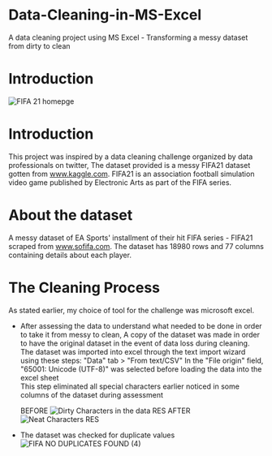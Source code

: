 # Data-Cleaning-in-MS-Excel
A data cleaning project using MS Excel - Transforming a messy dataset from dirty to clean
# Introduction
![FIFA 21 homepge](https://user-images.githubusercontent.com/109909855/225309511-bc13c4d3-6abc-46a8-9e63-6bd4f359ac4d.jpg)
# Introduction
This project was inspired by a data cleaning challenge organized by data professionals on twitter, The dataset provided is a messy FIFA21 dataset gotten  from www.kaggle.com. 
FIFA21 is an association football simulation video game published by Electronic Arts as part of the FIFA series.
# About the dataset
A messy dataset of EA Sports' installment of their hit FIFA series - FIFA21 scraped from www.sofifa.com. The dataset has 18980 rows and 77 columns containing details about each player.
# The Cleaning Process
As stated earlier, my choice of tool for the challenge was microsoft excel.

- After assessing the data to understand what needed to be done in order to take it from messy to clean, A copy of the dataset was made in order to have the original dataset in the event of data loss during cleaning. The dataset was imported into excel through the text import wizard using these steps:
         "Data" tab > "From text/CSV"
         In the "File origin" field, "65001: Unicode (UTF-8)" was selected before loading the data into the excel sheet  
         This step eliminated all special characters earlier noticed in some columns of the dataset during assessment 
         
         
    BEFORE ![Dirty Characters in the data RES](https://user-images.githubusercontent.com/109909855/225361159-e1c31d8a-2de2-441c-8b78-57a2a392ed0a.JPG)  AFTER  ![Neat Characters RES](https://user-images.githubusercontent.com/109909855/225361387-3e85c742-7f9a-4790-bb83-e59be2405ff3.JPG)

- The dataset was checked for duplicate values
                ![FIFA NO DUPLICATES FOUND (4)](https://user-images.githubusercontent.com/109909855/225366258-0dce547c-7014-4d9e-a6d5-426b6d5e8c43.JPG)






